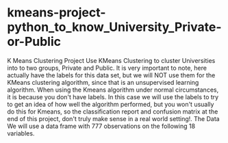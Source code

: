 # kmeans-project-python_to_know_University_Private-or-Public
K Means Clustering Project Use KMeans Clustering to cluster Universities into to two groups, Private and Public. 
It is very important to note, here actually have the labels for this data set, but we will NOT use them for the KMeans clustering algorithm, since that is an unsupervised learning algorithm. 
When using the Kmeans algorithm under normal circumstances, it is because you don't have labels. In this case we will use the labels to try to get an idea of how well the algorithm performed, but you won't usually do this for Kmeans, so the classification report and confusion matrix at the end of this project, don't truly make sense in a real world setting!. 
The Data 
We will use a data frame with 777 observations on the following 18 variables. 
